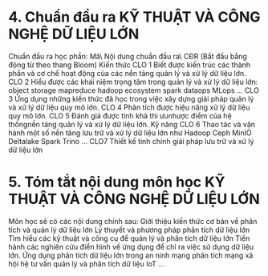 # 4. Chuẩn đầu ra KỸ THUẬT VÀ CÔNG NGHỆ DỮ LIỆU LỚN
Chuẩn đầu ra học phần: Mã\ Nội dung chuẩn đầu ra\ CĐR (Bắt đầu bằng động từ theo thang Bloom) Kiến thức CLO 1 Biết được kiến trúc các thành phần và cơ chế hoạt động của các nền tảng quản lý và xử lý dữ liệu lớn. CLO 2 Hiểu được các khái niệm trọng tâm trong quản lý và xử lý dữ liệu lớn: object storage mapreduce hadoop ecosystem spark dataops MLops ... CLO 3 Ứng dụng những kiến thức đã học trong việc xây dựng giải pháp quản lý và xử lý dữ liệu quy mô lớn. CLO 4 Phân tích được hiệu năng xử lý dữ liệu quy mô lớn. CLO 5 Đánh giá được tính khả thi ưunhược điểm của hệ thốngnền tảng quản lý và xử lý dữ liệu lớn. Kỹ năng CLO 6 Thao tác và vận hành một số nền tảng lưu trữ và xử lý dữ liệu lớn như Hadoop Ceph MinIO Deltalake Spark Trino ... CLO7 Thiết kế tinh chỉnh giải pháp lưu trữ và xử lý dữ liệu lớn
# 5. Tóm tắt nội dung môn học KỸ THUẬT VÀ CÔNG NGHỆ DỮ LIỆU LỚN
Môn học sẽ có các nội dung chính sau: Giới thiệu kiến thức cơ bản về phân tích và quản lý dữ liệu lớn Lý thuyết và phương pháp phân tích dữ liệu lớn Tìm hiểu các kỹ thuật và công cụ để quản lý và phân tích dữ liệu lớn Tiến hành các nghiên cứu điển hình về ứng dụng để chỉ ra việc sử dụng dữ liệu lớn. Ứng dụng phân tích dữ liệu lớn trong an ninh mạng phân tích mạng xã hội hệ tư vấn quản lý và phân tích dữ liệu IoT ...
